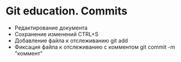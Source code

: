 # Git education. Commits
* Редактирование документа
* Сохранение изменений CTRL+S
* Добавление файла к отслеживанию git add
* Фиксация файла к отслеживанию с комментом git commit -m "коммент"
